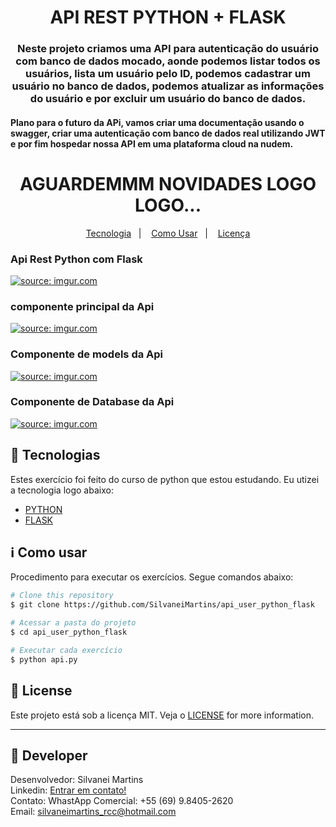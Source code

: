 <h1 align="center">
    API REST PYTHON + FLASK
</h1>

<h3 align="center">
  Neste projeto criamos uma API para autenticação do usuário com banco de dados mocado, aonde podemos listar todos os usuários, lista um usuário pelo ID, podemos cadastrar um usuário no banco de dados, podemos atualizar as informações do usuário e por excluir um usuário do banco de dados.
</h3>

<h4 align="left">
  Plano para o futuro da APi, vamos criar uma documentação usando o swagger, criar uma autenticação com banco de dados real utilizando JWT e por fim hospedar nossa API em uma plataforma cloud na nudem.
</h4>

<h1 align="center">
      AGUARDEMMM NOVIDADES LOGO LOGO...
</h1>

<p align="center">
  <a href="#rocket-tecnologias">Tecnologia</a>&nbsp;&nbsp;&nbsp;|&nbsp;&nbsp;&nbsp;
  <a href="#information_source-como-usar">Como Usar</a>&nbsp;&nbsp;&nbsp;|&nbsp;&nbsp;&nbsp;
  <a href="#memo-license">Licença</a>
</p>

<h3 align="left">
  Api Rest Python com Flask
</h3>
<a href="https://imgur.com/O9LiYaS"><img src="https://i.imgur.com/O9LiYaS.png" title="source: imgur.com" /></a>

<h3 align="left">
 componente principal da Api
</h3>
<a href="https://imgur.com/XGwAgZs"><img src="https://i.imgur.com/XGwAgZs.png" title="source: imgur.com" /></a>

<h3 align="left">
  Componente de models da Api
</h3>
<a href="https://imgur.com/octaoth"><img src="https://i.imgur.com/octaoth.png" title="source: imgur.com" /></a>

<h3 align="left">
  Componente de Database da Api
</h3>
<a href="https://imgur.com/SII6p2a"><img src="https://i.imgur.com/SII6p2a.png" title="source: imgur.com" /></a>

## :rocket: Tecnologias

Estes exercício foi feito do curso de python que estou estudando. Eu utizei a tecnologia logo abaixo:

-  [PYTHON](https://www.python.org/)
-  [FLASK](https://flask.palletsprojects.com/en/2.0.x/)

## :information_source: Como usar

Procedimento para executar os exercícios. Segue comandos abaixo:

```bash
# Clone this repository
$ git clone https://github.com/SilvaneiMartins/api_user_python_flask

# Acessar a pasta do projeto
$ cd api_user_python_flask

# Executar cada exercício
$ python api.py
```

## :memo: License
Este projeto está sob a licença MIT. Veja o [LICENSE](https://github.com/SilvaneiMartins/api_user_python_flask/blob/master/LICENSE) for more information.

---

## :rocket: Developer

Desenvolvedor: Silvanei Martins<br>
Linkedin: [Entrar em contato!](https://www.linkedin.com/in/silvanei-martins-a5412436/)<br>
Contato: WhastApp Comercial: +55 (69) 9.8405-2620 <br>
Email: silvaneimartins_rcc@hotmail.com <br>
